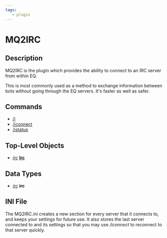 ```yaml
---
tags:
   - plugin
---
```

# MQ2IRC

## Description

MQ2IRC is the plugin which provides the ability to connect to an IRC server from within EQ.

This is most commonly used as a method to exchange information between bots without going through the EQ servers. It's faster as well as safer.

## Commands

* [/i](commands/i.md)
* [/iconnect](commands/iconnect.md)
* [/istatus](commands/istatus.md)

## Top-Level Objects

* [_irc_](mq2irc-datatype-irc.md) [**Irc**](tlo-irc.md)

## Data Types

* [_irc_](mq2irc-datatype-irc.md) **irc**

## INI File

The MQ2IRC.ini creates a new section for every server that it connects to, and keeps your settings for future use. It also stores the last server connected to and its settings so that you may use _/iconnect_ to reconnect to that server quickly.
